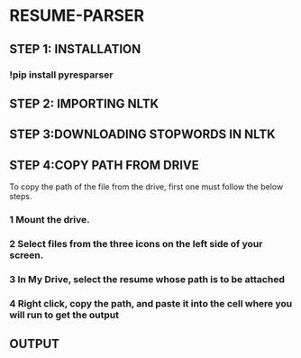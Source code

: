# RESUME-PARSER

## STEP 1:  INSTALLATION
### !pip install pyresparser

## STEP 2: IMPORTING NLTK

## STEP 3:DOWNLOADING STOPWORDS IN NLTK

## STEP 4:COPY PATH FROM DRIVE

To copy the path of the file from the drive, first one must follow the below steps.

### 1 Mount the drive.

### 2 Select files from the three icons on the left side of your screen.

### 3 In My Drive, select the resume whose path is to be attached

### 4 Right click, copy the path, and paste it into the cell where you will run to get the output

## OUTPUT
